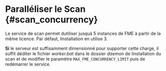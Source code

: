 # Paralléliser le Scan {#scan_concurrency}

Le service de scan permet dutiliser jusquà 5 instances de FME à partir de la même licence. Par défaut, linstallation en utilise 3.

**Si** le serveur est suffisamment dimensionné pour supporter cette charge, il suffit déditer le fichier *worker.bat* dans le dossier *daemon* de linstallation du scan et de modifier le paramètre `MAX_FME_CONCURRENCY_LIMIT` puis de redémarrer le service.

